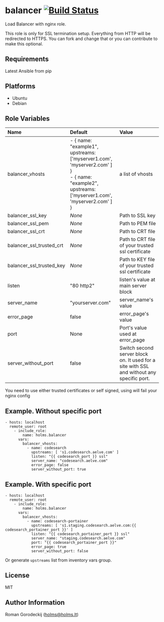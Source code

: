 # balancer [![Build Status](https://travis-ci.org/holms/ansible-balancer.svg?branch=master)](https://travis-ci.org/holms/ansible-balancer)

Load Balancer with nginx role.

This role is only for SSL termination setup. Everything from HTTP will be redirected to HTTPS. You can fork and change that or you can contribute to make this optional.

## Requirements

Latest Ansible from pip

## Platforms

- Ubuntu
- Debian

## Role Variables

Name                     | Default                                                                                                                                              | Value
:----------------------- | :--------------------------------------------------------------------------------------------------------------------------------------------------- | :-----------------------------------------------
balancer_vhosts          | - { name: "example1",  upstreams: ['myserver1.com', 'myserver2.com' ] } <br> - { name: "example2",  upstreams: ['myserver1.com', 'myserver2.com' ] } | a list of vhosts
balancer_ssl_key         | *None*                                                                                                                                               | Path to SSL key
balancer_ssl_pem         | *None*                                                                                                                                               | Path to PEM file
balancer_ssl_crt         | *None*                                                                                                                                               | Path to CRT file
balancer_ssl_trusted_crt | *None*                                                                                                                                               | Path to CRT file of your trusted ssl certificate
balancer_ssl_trusted_key | *None*                                                                                                                                               | Path to KEY file of your trusted ssl certificate
listen | "80 http2" | listen's value at main server block
server_name | "yourserver.com" | server_name's value
error_page | false | error_page's value
port | None | Port's value used at error_page
server_without_port | false | Switch second server block on. It used for a site with SSL and without any specific port.

You need to use either trusted certificates or self signed, using will fail your nginx config

## Example. Without specific port

    - hosts: localhost
      remote_user: root
        - include_role:
            name: holms.balancer
          vars:
            balancer_vhosts:
              - name: codesearch
                upstreams: [ 's1.codesearch.aelve.com' ]
                listen: "{{ codesearch_port }} ssl"
                server_name: "codesearch.aelve.com"
                error_page: false
                server_without_port: true

## Example. With specific port

    - hosts: localhost
      remote_user: root
        - include_role:
            name: holms.balancer
          vars:
            balancer_vhosts:
              - name: codesearch-portainer
                upstreams: [ 's1.staging.codesearch.aelve.com:{{ codesearch_portainer_port }}' ]
                listen: "{{ codesearch_portainer_port }} ssl"
                server_name: "staging.codesearch.aelve.com"
                port: "{{ codesearch_portainer_port }}"
                error_page: true
                server_without_port: false

Or generate `upstreams` list from inventory vars group.

## License

MIT

## Author Information

Roman Gorodeckij ([holms@holms.lt](mailto:holms@holms.lt))
